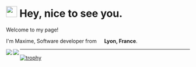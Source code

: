 <h1><img src="https://emojis.slackmojis.com/emojis/images/1531849430/4246/blob-sunglasses.gif?1531849430" width="30"/> Hey, nice to see you.</h1>

<!-- ![](https://visitor-badge.glitch.me/badge?page_id=mkubdev.mkubdev)  -->

Welcome to my page!

I'm Maxime, Software developer from <img src="https://image.flaticon.com/icons/svg/197/197560.svg" width="13"/> <b>Lyon, France</b>. 

<!-- I love working with <img src="https://upload.wikimedia.org/wikipedia/commons/thumb/1/17/GraphQL_Logo.svg/1024px-GraphQL_Logo.svg.png" width="20"/> <b>GraphQL</b>, <img src="https://cdn.iconscout.com/icon/free/png-512/typescript-1174965.png" width="20"/> <b>TypeScript</b>, <img src="https://cdn4.iconfinder.com/data/icons/logos-3/600/React.js_logo-512.png" width="20"/> <b>React</b>, <img src="https://www.iconfinder.com/data/icons/logos-3/250/angular-512.png" width="20"/> <b>Angular</b>, <img src="https://seeklogo.com/images/N/nestjs-logo-09342F76C0-seeklogo.com.png" width="20"/> <b>NestJs</b> & <img src="https://cdn.worldvectorlogo.com/logos/rxjs-1.svg" width="20"/> <b>RxJs</b>. I'm passionate about engeneering and design and truly believe that learning never stops.](url) -->

<!--### 📊 Current stuff-->
<!--STARTd_SECTION:waka-->
<!--ENDd_SECTION:waka-->

<a href="https://github.com/mkubdev/">
  <img src="https://github-readme-stats.vercel.app/api?username=mkubdev&show_icons=true&theme=tokyonight" align="left"><space><space>
  <img src="https://github-readme-streak-stats.herokuapp.com/?user=mkubdev&theme=tokyonight" align="left"><space><space>
</a><space><space>
  
---

[![trophy](https://github-profile-trophy.vercel.app/?username=mkubdev&theme=algolia&no-bg=true&row=2&column=4)](https://github-profile-trophy.vercel.app/?username=mkubdev&row=2&column=3&theme=algolia&no-bg=true)<space><space>



